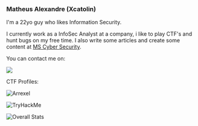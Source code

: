 ### Matheus Alexandre (Xcatolin)

I'm a 22yo guy who likes Information Security.

I currently work as a InfoSec Analyst at a company, i like to play CTF's and hunt bugs on my free time. I also write some articles and create some content at [MS Cyber Security](https://linktr.ee/mscybersec).


You can contact me on:

[<img src="https://img.shields.io/badge/linkedin-%230077B5.svg?&style=for-the-badge&logo=linkedin&logoColor=white" />](https://www.linkedin.com/in/matheus-ab/)

CTF Profiles:

![Arrexel](https://www.hackthebox.eu/badge/image/129918) 

<img src="https://i.imgur.com/oBQtUha.png" alt="TryHackMe">

![Overall Stats](https://github-readme-stats.vercel.app/api?username=xcatolin&count_private=true&show_icons=true&hide=contribs&theme=nord)
